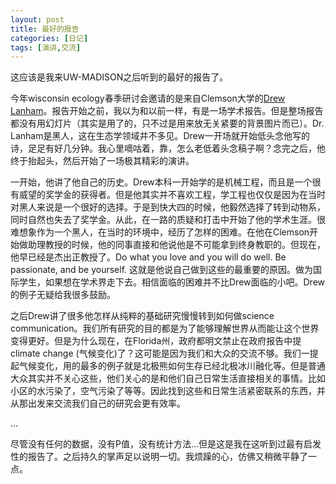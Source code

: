 ```yaml
---
layout: post
title: 最好的报告
categories: [日记]
tags: [演讲,交流]
---
```


这应该是我来UW-MADISON之后听到的最好的报告了。

今年wisconsin ecology春季研讨会邀请的是来自Clemson大学的[Drew Lanham](http://www.clemson.edu/cafls/safes/faculty_staff/lanham_drew.html)。报告开始之前，我以为和以前一样，有是一场学术报告。但是整场报告都没有用幻灯片（其实是用了的，只不过是用来放无关紧要的背景图片而已）。Dr. Lanham是黑人，这在生态学领域并不多见。Drew一开场就开始低头念他写的诗，足足有好几分钟。我心里嘀咕着，靠，怎么老低着头念稿子啊？念完之后，他终于抬起头，然后开始了一场极其精彩的演讲。

一开始，他讲了他自己的历史。Drew本科一开始学的是机械工程，而且是一个很有威望的奖学金的获得者。但是他其实并不喜欢工程，学工程也仅仅是因为在当时对黑人来说是一个很好的选择。于是到快大四的时候，他毅然选择了转到动物系，同时自然也失去了奖学金。从此，在一路的质疑和打击中开始了他的学术生涯。很难想象作为一个黑人，在当时的环境中，经历了怎样的困难。在他在Clemson开始做助理教授的时候，他的同事直接和他说他是不可能拿到终身教职的。但现在，他早已经是杰出正教授了。Do what you love and you will do well. Be passionate, and be yourself. 这就是他说自己做到这些的最重要的原因。做为国际学生，如果想在学术界走下去。相信面临的困难并不比Drew面临的小吧。Drew的例子无疑给我很多鼓励。

之后Drew讲了很多他怎样从纯粹的基础研究慢慢转到如何做science communication。我们所有研究的目的都是为了能够理解世界从而能让这个世界变得更好。但是为什么现在，在Florida州，政府都明文禁止在政府报告中提climate change (气候变化)了？这可能是因为我们和大众的交流不够。我们一提起气候变化，用的最多的例子就是北极熊如何生存已经北极冰川融化等。但是普通大众其实并不关心这些，他们关心的是和他们自己日常生活直接相关的事情。比如小区的水污染了，空气污染了等等。因此找到这些和日常生活紧密联系的东西，并从那出发来交流我们自己的研究会更有效率。

...

尽管没有任何的数据，没有P值，没有统计方法...但是这是我在这听到过最有启发性的报告了。之后持久的掌声足以说明一切。我烦躁的心，仿佛又稍微平静了一点。
